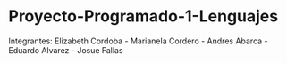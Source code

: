 Proyecto-Programado-1-Lenguajes
===============================

Integrantes: Elizabeth Cordoba - Marianela Cordero - Andres Abarca - Eduardo Alvarez - Josue Fallas
